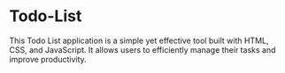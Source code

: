 # Todo-List
This Todo List application is a simple yet effective tool built with HTML, CSS, and JavaScript. It allows users to efficiently manage their tasks and improve productivity.

